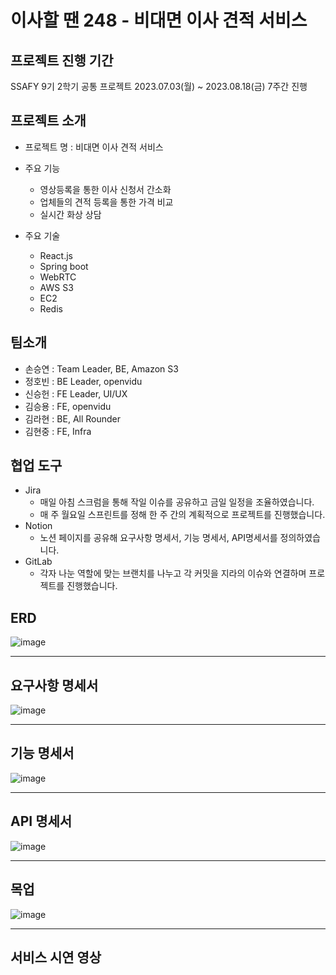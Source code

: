 # 이사할 땐 248 - 비대면 이사 견적 서비스

## 프로젝트 진행 기간
SSAFY 9기 2학기 공통 프로젝트
2023.07.03(월) ~ 2023.08.18(금) 7주간 진행


## 프로젝트 소개
- 프로젝트 명 : 비대면 이사 견적 서비스

- 주요 기능
    - 영상등록을 통한 이사 신청서 간소화
    - 업체들의 견적 등록을 통한 가격 비교
    - 실시간 화상 상담

- 주요 기술
    - React.js
    - Spring boot
    - WebRTC
    - AWS S3
    - EC2
    - Redis



## 팀소개

- 손승연 : Team Leader, BE, Amazon S3
- 정호빈 : BE Leader, openvidu
- 신승헌 : FE Leader, UI/UX
- 김승용 : FE, openvidu
- 김라현 : BE, All Rounder
- 김현중 : FE, Infra



## 협업 도구

- Jira
    - 매일 아침 스크럼을 통해 작일 이슈를 공유하고 금일 일정을 조율하였습니다.
    - 매 주 월요일 스프린트를 정해 한 주 간의 계획적으로 프로젝트를 진행했습니다.
- Notion
    - 노션 페이지를 공유해 요구사항 명세서, 기능 명세서, API명세서를 정의하였습니다.
- GitLab
    - 각자 나눈 역할에 맞는 브랜치를 나누고 각 커밋을 지라의 이슈와 연결하며 프로젝트를 진행했습니다.



## ERD
![image](/uploads/cde5ba9370a86706e87fea3855bc79a3/image.png)

---

## 요구사항 명세서
![image](/uploads/e8c13e260b84f28732ec279a521dfec7/image.png)

---

## 기능 명세서
![image](/uploads/96ed74e0b4daee20c3a9410ab6ec10ea/image.png)

---

## API 명세서
![image](/uploads/5646e32623e3a4369033f4f9c4680b4b/image.png)

---

## 목업
![image](/uploads/4eca82a38ab366c1af1faf1a248b3d76/image.png)

---

## 서비스 시연 영상
